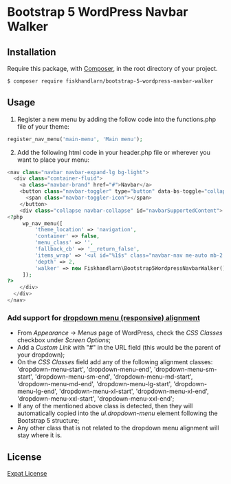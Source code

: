 # Bootstrap 5 WordPress Navbar Walker

## Installation

Require this package, with [Composer](https://getcomposer.org), in the root directory of your project.

```bash
$ composer require fiskhandlarn/bootstrap-5-wordpress-navbar-walker
```

## Usage

1. Register a new menu by adding the follow code into the functions.php file of your theme:
```php
register_nav_menu('main-menu', 'Main menu');
```
2. Add the following html code in your header.php file or wherever you want to place your menu:
```php
<nav class="navbar navbar-expand-lg bg-light">
  <div class="container-fluid">
    <a class="navbar-brand" href="#">Navbar</a>
    <button class="navbar-toggler" type="button" data-bs-toggle="collapse" data-bs-target="#navbarSupportedContent" aria-controls="navbarSupportedContent" aria-expanded="false" aria-label="Toggle navigation">
      <span class="navbar-toggler-icon"></span>
    </button>
    <div class="collapse navbar-collapse" id="navbarSupportedContent">
<?php
     wp_nav_menu([
         'theme_location' => 'navigation',
         'container' => false,
         'menu_class' => '',
         'fallback_cb' => '__return_false',
         'items_wrap' => '<ul id="%1$s" class="navbar-nav me-auto mb-2 mb-lg-0 %2$s">%3$s</ul>',
         'depth' => 2,
         'walker' => new Fiskhandlarn\Bootstrap5WordpressNavbarWalker(),
     ]);
?>
    </div>
  </div>
</nav>
```

### Add support for [dropdown menu (responsive) alignment](https://getbootstrap.com/docs/5.0/components/dropdowns/#menu-alignment)

- From _Appearance -> Menus_ page of WordPress, check the _CSS Classes_ checkbox under _Screen Options_;
- Add a _Custom Link_ with "#" in the URL field (this would be the parent of your dropdown);
- On the _CSS Classes_ field add any of the following alignment classes: 'dropdown-menu-start', 'dropdown-menu-end', 'dropdown-menu-sm-start', 'dropdown-menu-sm-end', 'dropdown-menu-md-start', 'dropdown-menu-md-end', 'dropdown-menu-lg-start', 'dropdown-menu-lg-end', 'dropdown-menu-xl-start', 'dropdown-menu-xl-end', 'dropdown-menu-xxl-start', 'dropdown-menu-xxl-end';
- If any of the mentioned above class is detected, then they will automatically copied into the _ul.dropdown-menu_ element following the Bootstrap 5 structure;
- Any other class that is not related to the dropdown menu alignment will stay where it is.

## License
[Expat License](./LICENSE)
